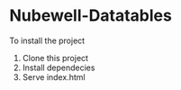 # Nubewell-Datatables

To install the project

1. Clone this project
2. Install dependecies
3. Serve index.html
